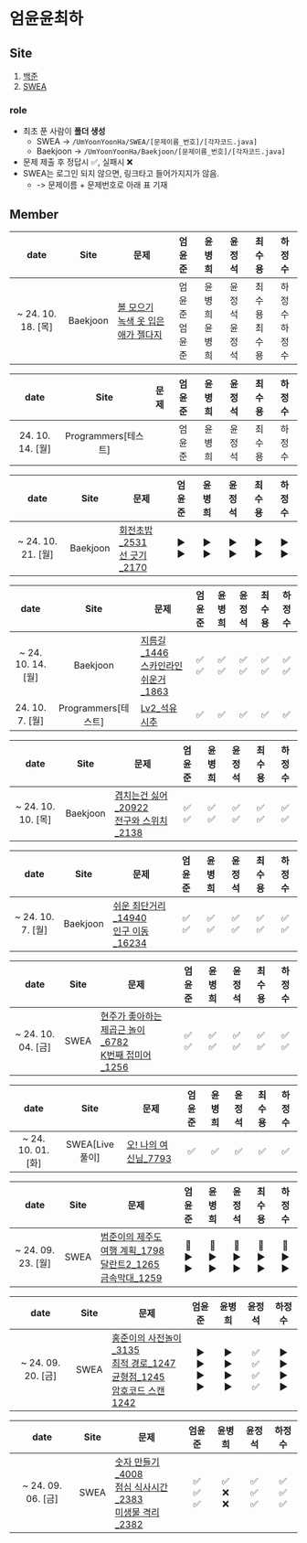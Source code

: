 # 엄윤윤최하

## Site

1. [백준](https://www.acmicpc.net)
2. [SWEA](https://www.acmicpc.net)

### role

- 최초 푼 사람이 <b>폴더 생성</b>
  - SWEA -> `/UmYoonYoonHa/SWEA/[문제이름_번호]/[각자코드.java]`
  - Baekjoon -> `/UmYoonYoonHa/Baekjoon/[문제이름_번호]/[각자코드.java]`
- 문제 제출 후 정답시 ✅, 실패시 ❌
- SWEA는 로그인 되지 않으면, 링크타고 들어가지지가 않음.
  - -> 문제이름 + 문제번호로 아래 표 기재

## Member

<!-- 4줄 양식
|      date       | Site | 문제 | 엄윤준 | 윤병희 | 윤정석 | 최수용 | 하정수 |
|:-----------------:|:------:|------|:------:|:------:|:------:|:------:|:------:|
| ~ 24. 00. 00. [월] | SWEA | []() <br> []() <br> []() <br> []() | 엄윤준 <br> 엄윤준 <br> 엄윤준 <br> 엄윤준 | 윤병희 <br> 윤병희 <br> 윤병희 <br> 윤병희 | 윤정석 <br> 윤정석 <br> 윤정석 <br> 윤정석 | 최수용 <br> 최수용 <br> 최수용 <br> 최수용 | 하정수 <br> 하정수  <br> 하정수 <br> 하정수 |
 -->

<!-- 3줄 양식
|      date       | Site | 문제 | 엄윤준 | 윤병희 | 윤정석 | 최수용 | 하정수 |
|:-----------------:|:------:|------|:------:|:------:|:------:|:------:|:------:|
| ~ 24. 00. 00. [월] | SWEA | []() <br> []() <br> []() | 엄윤준 <br> 엄윤준 <br> 엄윤준 | 윤병희 <br> 윤병희 <br> 윤병희 | 윤정석 <br> 윤정석 <br> 윤정석 | 최수용 <br> 최수용 <br> 최수용 | 하정수 <br> 하정수 <br> 하정수 |
 -->

 <!-- 2줄 양식
|      date       | Site | 문제 | 엄윤준 | 윤병희 | 윤정석 | 최수용 | 하정수 |
|:-----------------:|:------:|------|:------:|:------:|:------:|:------:|:------:|
| ~ 24. 00. 00. [월] | SWEA | []() <br> []()  | 엄윤준 <br> 엄윤준  | 윤병희 <br> 윤병희 | 윤정석 <br> 윤정석 | 최수용  <br> 최수용 | 하정수 <br> 하정수 | 
 -->

<!-- 1줄 양식
|      date       | Site | 문제 | 엄윤준 | 윤병희 | 윤정석 | 최수용 | 하정수 |
|:-----------------:|:------:|------|:------:|:------:|:------:|:------:|:------:|
| ~ 24. 00. 00. [월] | SWEA[Live풀이] | [오! 나의 여신님_7793](https://swexpertacademy.com/main/code/problem/problemDetail.do?contestProbId=AWsBQpPqMNMDFARG) | 엄윤준 | 윤병희 | 윤정석 | 최수용 | 하정수 |
-->

|      date       | Site | 문제 | 엄윤준 | 윤병희 | 윤정석 | 최수용 | 하정수 |
|:-----------------:|:------:|------|:------:|:------:|:------:|:------:|:------:|
| ~ 24. 10. 18. [목] | Baekjoon | [볼 모으기](https://www.acmicpc.net/problem/17615) <br> [녹색 옷 입은 애가 젤다지](https://www.acmicpc.net/problem/4485)  | 엄윤준 <br> 엄윤준  | 윤병희 <br> 윤병희 | 윤정석 <br> 윤정석 | 최수용 <br> 최수용 | 하정수 <br> 하정수 | 

|      date       | Site | 문제 | 엄윤준 | 윤병희 | 윤정석 | 최수용 | 하정수 |
|:-----------------:|:------:|------|:------:|:------:|:------:|:------:|:------:|
| 24. 10. 14. [월] | Programmers[테스트] | []() | 엄윤준 | 윤병희 | 윤정석 | 최수용 | 하정수 |

|        date        |        Site        | 문제                                                                                                                     |       엄윤준       |     윤병희     |   윤정석   |   최수용   |   하정수   |
| :----------------: | :----------------: | ------------------------------------------------------------------------------------------------------------------------ | :----------------: | :------------: | :--------: | :--------: | :--------: |
| ~ 24. 10. 21. [월] |      Baekjoon      | [회전초밥\_2531](https://www.acmicpc.net/problem/2531) <br> [선 긋기\_2170](https://www.acmicpc.net/problem/2170) | ▶️ <br> ▶️ | ▶️ <br> ▶️ | ▶️ <br> ▶️ | ▶️ <br> ▶️ | ▶️ <br> ▶️ |


|        date        |        Site        | 문제                                                                                                                     |       엄윤준       |     윤병희     |   윤정석   |   최수용   |   하정수   |
| :----------------: | :----------------: | ------------------------------------------------------------------------------------------------------------------------ | :----------------: | :------------: | :--------: | :--------: | :--------: |
| ~ 24. 10. 14. [월] |      Baekjoon      | [지름길\_1446](https://www.acmicpc.net/problem/1446) <br> [스카인라인쉬운거\_1863](https://www.acmicpc.net/problem/1863) | ✅ <br> ✅ | ✅ <br> ✅ | ✅ <br> ✅ | ✅ <br> ✅ | ✅ <br> ✅ |
|   24. 10. 7. [월]  | Programmers[테스트] | [Lv2\_석유시추](https://school.programmers.co.kr/learn/courses/30/lessons/250136)                                        |         ✅         |       ✅       |     ✅     |     ✅     |     ✅     |

|        date        |   Site   | 문제                                                  |   엄윤준   |   윤병희   |   윤정석   |   최수용   |   하정수   |
| :----------------: | :------: | ----------------------------------------------------- | :--------: | :--------: | :--------: | :--------: | :--------: |
| ~ 24. 10. 10. [목] | Baekjoon | [겹치는건 싫어\_20922]() <br> [전구와 스위치\_2138]() | ✅ <br> ✅ | ✅ <br> ✅ | ✅ <br> ✅ | ✅ <br> ✅ | ✅ <br> ✅ |

|       date        |   Site   | 문제                                               |   엄윤준   |   윤병희   |   윤정석   |   최수용   |   하정수   |
| :---------------: | :------: | -------------------------------------------------- | :--------: | :--------: | :--------: | :--------: | :--------: |
| ~ 24. 10. 7. [월] | Baekjoon | [쉬운 최단거리\_14940]() <br> [인구 이동\_16234]() | ✅ <br> ✅ | ✅ <br> ✅ | ✅ <br> ✅ | ✅ <br> ✅ | ✅ <br> ✅ |

|        date        | Site | 문제                                                              |   엄윤준   |   윤병희   |   윤정석   |   최수용   |   하정수   |
| :----------------: | :--: | ----------------------------------------------------------------- | :--------: | :--------: | :--------: | :--------: | :--------: |
| ~ 24. 10. 04. [금] | SWEA | [현주가 좋아하는 제곱근 놀이\_6782]() <br> [K번째 접미어\_1256]() | ✅ <br> ✅ | ✅ <br> ✅ | ✅ <br> ✅ | ✅ <br> ✅ | ✅ <br> ✅ |

|        date        |      Site      | 문제                                                                                                                   | 엄윤준 | 윤병희 | 윤정석 | 최수용 | 하정수 |
| :----------------: | :------------: | ---------------------------------------------------------------------------------------------------------------------- | :----: | :----: | :----: | :----: | :----: |
| ~ 24. 10. 01. [화] | SWEA[Live풀이] | [오! 나의 여신님\_7793](https://swexpertacademy.com/main/code/problem/problemDetail.do?contestProbId=AWsBQpPqMNMDFARG) |   ✅   |   ✅   |   ✅   |   ✅   |   ✅   |

|        date        | Site | 문제                                                                                                                                                                                                                                                                                                                                                                                                                                                                                                                                                                                                                                                                                                                                                                                                                                 |       엄윤준       |       윤병희       |       윤정석       |       최수용       |       하정수       |
| :----------------: | :--: | ------------------------------------------------------------------------------------------------------------------------------------------------------------------------------------------------------------------------------------------------------------------------------------------------------------------------------------------------------------------------------------------------------------------------------------------------------------------------------------------------------------------------------------------------------------------------------------------------------------------------------------------------------------------------------------------------------------------------------------------------------------------------------------------------------------------------------------ | :----------------: | :----------------: | :----------------: | :----------------: | :----------------: |
| ~ 24. 09. 23. [월] | SWEA | [범준이의 제주도 여행 계획\_1798](https://swexpertacademy.com/main/talk/solvingClub/problemView.do?solveclubId=AZEccfEKsCsDFAQW&contestProbId=AV4x9oyaCR8DFAUx&probBoxId=AZIDo7P6m0QDFAQP&type=PROBLEM&problemBoxTitle=24%EB%85%84+9%EC%9B%94+23%EC%9D%BC+%EC%9B%94&problemBoxCnt=3) <br> [달란트2_1265](https://swexpertacademy.com/main/talk/solvingClub/problemView.do?solveclubId=AZEccfEKsCsDFAQW&contestProbId=AV18R8FKIvoCFAZN&probBoxId=AZIDo7P6m0QDFAQP&type=PROBLEM&problemBoxTitle=24%EB%85%84+9%EC%9B%94+23%EC%9D%BC+%EC%9B%94&problemBoxCnt=3) <br> [금속막대\_1259](https://swexpertacademy.com/main/talk/solvingClub/problemView.do?solveclubId=AZEccfEKsCsDFAQW&contestProbId=AV18NaZqIt8CFAZN&probBoxId=AZIDo7P6m0QDFAQP&type=PROBLEM&problemBoxTitle=24%EB%85%84+9%EC%9B%94+23%EC%9D%BC+%EC%9B%94&problemBoxCnt=3) | 👥 <br> ▶️ <br> ▶️ | 👥 <br> ▶️ <br> ▶️ | 👥 <br> ▶️ <br> ▶️ | 👥 <br> ▶️ <br> ▶️ | 👥 <br> ▶️ <br> ▶️ |

|        date        | Site | 문제                                                                                                                                                                                                                                                                                                                                                                                                                                                                                            |           엄윤준           |           윤병희           |           윤정석           |           하정수           |
| :----------------: | :--: | ----------------------------------------------------------------------------------------------------------------------------------------------------------------------------------------------------------------------------------------------------------------------------------------------------------------------------------------------------------------------------------------------------------------------------------------------------------------------------------------------- | :------------------------: | :------------------------: | :------------------------: | :------------------------: |
| ~ 24. 09. 20. [금] | SWEA | [홍준이의 사전놀이\_3135](https://swexpertacademy.com/main/code/problem/problemDetail.do?contestProbId=AV_6pTXqsXUDFAWS#none) <br> [최적 경로\_1247](https://swexpertacademy.com/main/code/problem/problemDetail.do?contestProbId=AV15OZ4qAPICFAYD) <br> [균형점\_1245](https://swexpertacademy.com/main/code/problem/problemDetail.do?contestProbId=AV15MeBKAOgCFAYD) <br> [암호코드 스캔 1242](https://swexpertacademy.com/main/code/problem/problemDetail.do?contestProbId=AV15JEKKAM8CFAYD) | ▶️ <br> ▶️ <br> ▶️ <br> ▶️ | ▶️ <br> ▶️ <br> ▶️ <br> ▶️ | ✅ <br> ✅ <br> ✅ <br> ✅ | ▶️ <br> ▶️ <br> ▶️ <br> ▶️ |

|        date        | Site | 문제                                                                                                                                                                                                                                                                                                                                                                 |       엄윤준       |       윤병희       |       윤정석       |       하정수       |
| :----------------: | :--: | -------------------------------------------------------------------------------------------------------------------------------------------------------------------------------------------------------------------------------------------------------------------------------------------------------------------------------------------------------------------- | :----------------: | :----------------: | :----------------: | :----------------: |
| ~ 24. 09. 06. [금] | SWEA | [숫자 만들기\_4008](https://swexpertacademy.com/main/code/problem/problemDetail.do?contestProbId=AWIeRZV6kBUDFAVH) <br> [점심 식사시간\_2383](https://swexpertacademy.com/main/code/problem/problemDetail.do?contestProbId=AV5-BEE6AK0DFAVl) <br> [미생물 격리\_2382](https://swexpertacademy.com/main/code/problem/problemDetail.do?contestProbId=AV597vbqAH0DFAVl) | ✅ <br> ✅ <br> ✅ | ✅ <br> ❌ <br> ❌ | ✅ <br> ✅ <br> ✅ | ✅ <br> ✅ <br> ✅ |

<!-- 양식
|      date       | Site | 문제 | 엄윤준 | 윤병희 | 윤정석 | 최수용 | 하정수 |
|:-----------------:|:------:|------|:------:|:------:|:------:|:------:|:------:|
| ~ 24. 09. 23. [월] | SWEA | []() <br> []() <br> []() | 엄윤준 <br> 엄윤준 <br> 엄윤준 | 윤병희 <br> 윤병희 <br> 윤병희 | 윤정석 <br> 윤정석 <br> 윤정석 | 최수용 <br> 최수용 <br> 최수용 | 하정수 <br> 하정수 <br> 하정수 |
 -->

<!-- 양식 | ~ 24. 08. 28. [수] 1 | BaekJoon | [문제](https://www.acmicpc.net/problem/번호) | 엄윤준 | 윤병희 | 윤정석 | 하정수 | -->
